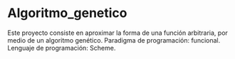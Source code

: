 # Algoritmo_genetico
Este proyecto consiste en aproximar la forma de una función arbitraria, por medio de un algoritmo genético. Paradigma de programación: funcional. Lenguaje de programación: Scheme.
